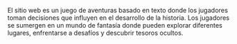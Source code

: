 El sitio web es un juego de aventuras basado en texto donde los jugadores toman decisiones que influyen en el desarrollo de la historia. Los jugadores se sumergen en un mundo de fantasía donde pueden explorar diferentes lugares, enfrentarse a desafíos y descubrir tesoros ocultos.
